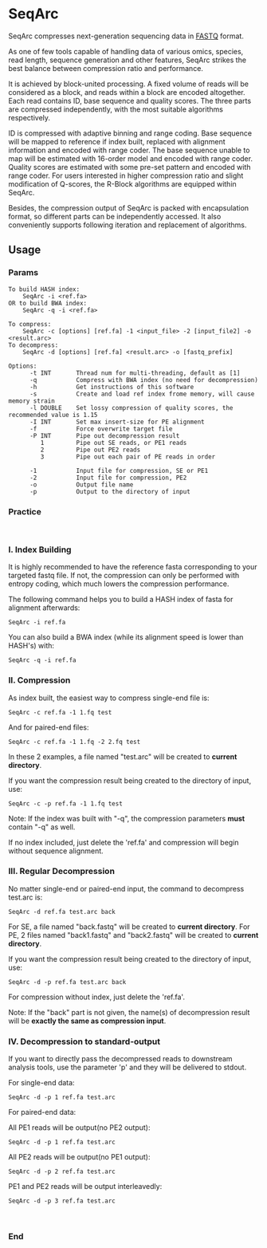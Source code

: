 # SeqArc
SeqArc compresses next-generation sequencing data in [FASTQ](http://en.wikipedia.org/wiki/Fastq) format. 

As one of few tools capable of handling data of various omics, species, read length, sequence generation and other features, SeqArc strikes the best balance between compression ratio and performance. 

It is achieved by block-united processing. A fixed volume of reads will be considered as a block, and reads within a block are encoded altogether. Each read contains ID, base sequence and quality scores. The three parts are compressed independently, with the most suitable algorithms respectively.

ID is compressed with adaptive binning and range coding. 
Base sequence will be mapped to reference if index built, replaced with alignment information and encoded with range coder. The base sequence unable to map will be estimated with 16-order model and encoded with range coder. 
Quality scores are estimated with some pre-set pattern and encoded with range coder. For users interested in higher compression ratio and slight modification of Q-scores, the R-Block algorithms are equipped within SeqArc. 

Besides, the compression output of SeqArc is packed with encapsulation format, so different parts can be independently accessed. It also conveniently supports following iteration and replacement of algorithms.

## Usage

### Params

    To build HASH index:
        SeqArc -i <ref.fa>
    OR to build BWA index:
        SeqArc -q -i <ref.fa>

    To compress:
        SeqArc -c [options] [ref.fa] -1 <input_file> -2 [input_file2] -o <result.arc>
    To decompress:
        SeqArc -d [options] [ref.fa] <result.arc> -o [fastq_prefix]

    Options:
          -t INT       Thread num for multi-threading, default as [1]
          -q           Compress with BWA index (no need for decompression)
          -h           Get instructions of this software
          -s           Create and load ref index frome memory, will cause memory strain
          -l DOUBLE    Set lossy compression of quality scores, the recommended value is 1.15
          -I INT       Set max insert-size for PE alignment
          -f           Force overwrite target file
          -P INT       Pipe out decompression result
             1         Pipe out SE reads, or PE1 reads
             2         Pipe out PE2 reads
             3         Pipe out each pair of PE reads in order

          -1           Input file for compression, SE or PE1 
          -2           Input file for compression, PE2 
          -o           Output file name
          -p           Output to the directory of input

### Practice
&nbsp;

### I. Index Building

It is highly recommended to have the reference fasta corresponding to your targeted fastq file. If not, the compression can only be performed with entropy coding, which much lowers the compression performance.

The following command helps you to build a HASH index of fasta for alignment afterwards:

    SeqArc -i ref.fa

You can also build a BWA index (while its alignment speed is lower than HASH's) with:

    SeqArc -q -i ref.fa


### II. Compression

As index built, the easiest way to compress single-end file is:

    SeqArc -c ref.fa -1 1.fq test

And for paired-end files:

    SeqArc -c ref.fa -1 1.fq -2 2.fq test

In these 2 examples, a file named "test.arc" will be created to **current directory**.

If you want the compression result being created to the directory of input, use:

    SeqArc -c -p ref.fa -1 1.fq test

Note: If the index was built with "-q", the compression parameters **must** contain "-q" as well.

If no index included, just delete the 'ref.fa' and compression will begin without sequence alignment.
&nbsp;

### III. Regular Decompression
No matter single-end or paired-end input, the command to decompress test.arc is:

    SeqArc -d ref.fa test.arc back

For SE, a file named "back.fastq" will be created to **current directory**.
For PE, 2 files named "back1.fastq" and "back2.fastq" will be created to **current directory**.

If you want the compression result being created to the directory of input, use:

    SeqArc -d -p ref.fa test.arc back

For compression without index, just delete the 'ref.fa'.

Note: If the "back" part is not given, the name(s) of decompression result will be **exactly the same as compression input**.
&nbsp;

### IV. Decompression to standard-output
If you want to directly pass the decompressed reads to downstream analysis tools, use the parameter 'p' and they will be delivered to stdout.

For single-end data:

    SeqArc -d -p 1 ref.fa test.arc

For paired-end data:

All PE1 reads will be output(no PE2 output):

    SeqArc -d -p 1 ref.fa test.arc

All PE2 reads will be output(no PE1 output):

    SeqArc -d -p 2 ref.fa test.arc

PE1 and PE2 reads will be output interleavedly:

    SeqArc -d -p 3 ref.fa test.arc

&nbsp;

### End
